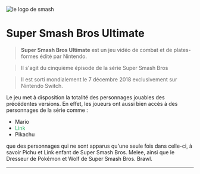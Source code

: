 ![le logo de smash](https://assets.nintendo.com/image/upload/c_fill,w_1200/q_auto:best/f_auto/dpr_2.0/ncom/software/switch/70010000012332/ac4d1fc9824876ce756406f0525d50c57ded4b2a666f6dfe40a6ac5c3563fad9)
# Super Smash Bros Ultimate
> **Super Smash Bros Ultimate** est un jeu vidéo de combat et de plates-formes édité par Nintendo.

>  Il s'agit du cinquième épisode de la série Super Smash Bros

> Il est sorti mondialement le 7 décembre 2018 exclusivement sur Nintendo Switch.

Le jeu met à disposition la totalité des personnages jouables des précédentes versions. En effet, les joueurs ont aussi bien accès à des personnages de la série comme : 
* Mario
* <span style="color: #26B260">Link</span>
* Pikachu

que des personnages qui ne sont apparus qu'une seule fois dans celle-ci, à savoir Pichu et Link enfant de Super Smash Bros. Melee, ainsi que le Dresseur de Pokémon et Wolf de Super Smash Bros. Brawl. 
___
